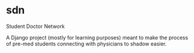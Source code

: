# sdn
Student Doctor Network

A Django project (mostly for learning purposes) meant to make the process of pre-med students connecting with physicians to shadow easier. 
